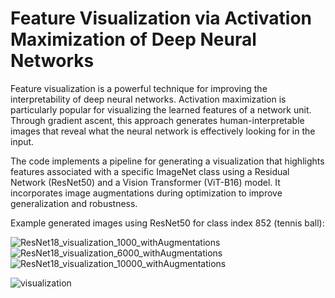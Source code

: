 # Feature Visualization via Activation Maximization of Deep Neural Networks

Feature visualization is a powerful technique for improving the interpretability of deep neural networks. Activation maximization is particularly popular for visualizing the learned features of a network unit. Through gradient ascent, this approach generates human-interpretable images that reveal what the neural network is effectively looking for in the input.

The code implements a pipeline for generating a visualization that highlights features associated with a specific ImageNet class using a Residual Network (ResNet50) and a Vision Transformer (ViT-B16) model. It incorporates image augmentations during optimization to improve generalization and robustness.

Example generated images using ResNet50 for class index 852 (tennis ball):

![ResNet18_visualization_1000_withAugmentations](https://github.com/user-attachments/assets/6099ad4d-c0aa-485d-ae0f-1c738808d862)
![ResNet18_visualization_6000_withAugmentations](https://github.com/user-attachments/assets/91105482-5787-4839-89d6-4ade93c5bcd5)
![ResNet18_visualization_10000_withAugmentations](https://github.com/user-attachments/assets/692443c9-8305-4c02-a03f-17adf081cb67)

![visualization](https://github.com/user-attachments/assets/66ee57ef-07c8-4152-a551-60df966ad928)

